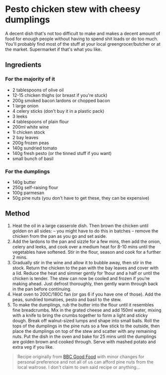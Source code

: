 # Pesto chicken stew with cheesy dumplings

A decent dish that's not too difficult to make and makes a decent amount of food for enough people without having to spend shit loads or do too much. You'll probably find most of the stuff at your local greengrocer/butcher or at the market. Supermarket if that's what you like.

## Ingredients

### For the majority of it

- 2 tablespoons of olive oil
- 12-15 chicken thighs (or breast if you're stuck)
- 200g smoked bacon lardons or chopped bacon
- 1 large onion
- 4 celery sticks (don't buy it in a plastic pack)
- 3 leeks
- 4 tablespoons of plain flour
- 200ml white wine
- 1l chicken stock
- 2 bay leaves
- 200g frozen peas
- 140g sundried tomato
- 140g fresh pesto (or the tinned stuff if you want)
- small bunch of basil

### For the dumplings

- 140g butter
- 250g self-raising flour
- 100g parmesan
- 50g pine nuts (you don't have to get these, they can be expensive)

## Method

1. Heat the oil in a large casserole dish. Then brown the chicken until golden on all sides:
    – you might have to do this in batches
    – remove the chicken from the pan as you go and set aside.
2. Add the lardons to the pan and sizzle for a few mins, then add the onion, celery and leeks, and cook over a medium heat for 8-10 mins until the vegetables have softened. Stir in the flour, season and cook for a further 2 mins.
3. Gradually stir in the wine and allow it to bubble away, then stir in the stock. Return the chicken to the pan with the bay leaves and cover with a lid. Reduce the heat and simmer gently for 1hour and a half or until the chicken is tender. The stew can now be cooled and frozen if you’re making ahead. Just defrost thoroughly, then gently warm through back in the pan before continuing.
4. Heat oven to 200C/180C fan (or gas 6 if you have one of those). Add the peas, sundried tomatoes, pesto and basil to the stew. 
5. To make the dumplings, rub the butter into the flour until it resembles fine breadcrumbs. Mix in the grated cheese and add 150ml water, mixing with a knife to bring the crumbs together to form a light and sticky dough. Break off walnut-sized lumps and shape into small balls. Roll the tops of the dumplings in the pine nuts so a few stick to the outside, then place the dumplings on top of the stew and scatter with any remaining nuts. Put the dish in the oven and bake for 25 mins until the dumplings are golden brown and cooked through. Serve with mashed potato and extra veg if you like.

> Recipe originally from [BBC Good Food](https://www.bbcgoodfood.com/recipes/pesto-chicken-stew-cheesy-dumplings) with minor changes for personal preference and not all of us can afford pine nuts from the local waitrose. I don't claim to own said recipe or anything...
